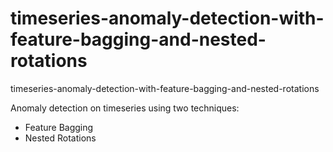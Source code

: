 # timeseries-anomaly-detection-with-feature-bagging-and-nested-rotations
timeseries-anomaly-detection-with-feature-bagging-and-nested-rotations

Anomaly detection on timeseries using two techniques:
- Feature Bagging
- Nested Rotations
